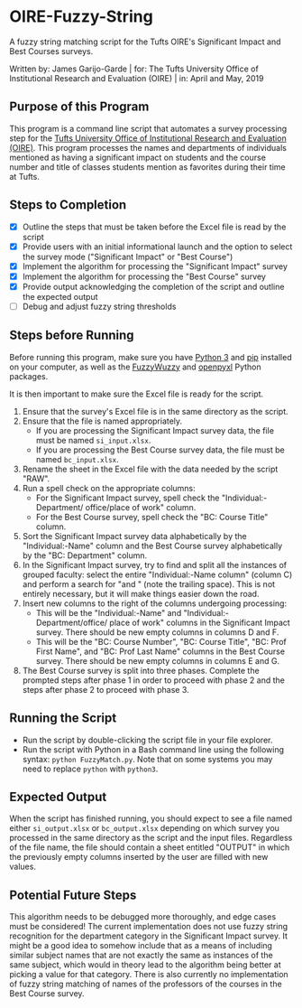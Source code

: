 OIRE-Fuzzy-String
=================

A fuzzy string matching script for the Tufts OIRE's Significant Impact and Best
Courses surveys.

Written by:  James Garijo-Garde | 
        for: The Tufts University Office of Institutional Research and
             Evaluation (OIRE) |
        in:  April and May, 2019

## Purpose of this Program
This program is a command line script that automates a survey processing step
for the
[Tufts University Office of Institutional Research and Evaluation (OIRE)](https://provost.tufts.edu/institutionalresearch).
This program processes the names and departments of individuals mentioned as
having a significant impact on students and the course number and title of
classes students mention as favorites during their time at Tufts.

## Steps to Completion
- [x] Outline the steps that must be taken before the Excel file is read by the
  script
- [x] Provide users with an initial informational launch and the option to
  select the survey mode ("Significant Impact" or "Best Course")
- [x] Implement the algorithm for processing the "Significant Impact" survey
- [x] Implement the algorithm for processing the "Best Course" survey
- [x] Provide output acknowledging the completion of the script and outline the
  expected output
- [ ] Debug and adjust fuzzy string thresholds

## Steps before Running
Before running this program, make sure you have
[Python 3](https://www.python.org/downloads) and
[pip](https://pypi.org/project/pip) installed on your computer, as well as the
[FuzzyWuzzy](https://chairnerd.seatgeek.com/fuzzywuzzy-fuzzy-string-matching-in-python)
and [openpyxl](https://openpyxl.readthedocs.io/en/stable) Python packages.

It is then important to make sure the Excel file is ready for the script.
1. Ensure that the survey's Excel file is in the same directory as the script.
2. Ensure that the file is named appropriately.
   - If you are processing the Significant Impact survey data, the file must be
     named `si_input.xlsx`.
   - If you are processing the Best Course survey data, the file must be named
     `bc_input.xlsx`.
3. Rename the sheet in the Excel file with the data needed by the script "RAW".
4. Run a spell check on the appropriate columns:
   - For the Significant Impact survey, spell check the "Individual:-Department/
     office/place of work" column.
   - For the Best Course survey, spell check the "BC: Course Title" column.
5. Sort the Significant Impact survey data alphabetically by the
   "Individual:-Name" column and the Best Course survey alphabetically by the
   "BC: Department" column.
6. In the Significant Impact survey, try to find and split all the instances of
   grouped faculty: select the entire "Individual:-Name column" (column C) and
   perform a search for "and " (note the trailing space). This is not entirely
   necessary, but it will make things easier down the road.
7. Insert new columns to the right of the columns undergoing processing:
   - This will be the "Individual:-Name" and "Individual:-Department/office/
     place of work" columns in the Significant Impact survey. There should be
     new empty columns in columns D and F.
   - This will be the "BC: Course Number", "BC: Course Title", "BC: Prof First
     Name", and "BC: Prof Last Name" columns in the Best Course survey. There
     should be new empty columns in columns E and G.
8. The Best Course survey is split into three phases. Complete the prompted
   steps after phase 1 in order to proceed with phase 2 and the steps after
   phase 2 to proceed with phase 3.

## Running the Script
* Run the script by double-clicking the script file in your file explorer.
* Run the script with Python in a Bash command line using the following syntax:
  `python FuzzyMatch.py`. Note that on some systems you may need to replace
  `python` with `python3`.

## Expected Output
When the script has finished running, you should expect to see a file named
either `si_output.xlsx` or `bc_output.xlsx` depending on which survey you
processed in the same directory as the script and the input files. Regardless of
the file name, the file should contain a sheet entitled "OUTPUT" in which the
previously empty columns inserted by the user are filled with new values.

## Potential Future Steps
This algorithm needs to be debugged more thoroughly, and edge cases must be
considered! The current implementation does not use fuzzy string recognition for
the department category in the Significant Impact survey. It might be a good
idea to somehow include that as a means of including similar subject names that
are not exactly the same as instances of the same subject, which would in theory
lead to the algorithm being better at picking a value for that category. There
is also currently no implementation of fuzzy string matching of names of the
professors of the courses in the Best Course survey.